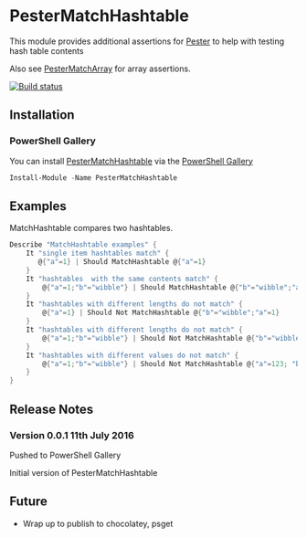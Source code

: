 # PesterMatchHashtable
This module provides additional assertions for [Pester](https://github.com/pester/Pester) to help with testing hash table contents

Also see [PesterMatchArray](https://github.com/stuartleeks/PesterMatchArray) for array assertions.

[![Build status](https://ci.appveyor.com/api/projects/status/50vdbyyjaorv8c6v/branch/master?svg=true)](https://ci.appveyor.com/project/stuartleeks/pestermatchhashtable/branch/master)

## Installation

### PowerShell Gallery

You can install [PesterMatchHashtable](https://www.powershellgallery.com/packages/PesterMatchHashtable/) via the [PowerShell Gallery](https://www.powershellgallery.com/)

```powershell
Install-Module -Name PesterMatchHashtable
```

## Examples

MatchHashtable compares two hashtables.

```powershell
Describe "MatchHashtable examples" {
	It "single item hashtables match" {
       @{"a"=1} | Should MatchHashtable @{"a"=1}
    }
    It "hashtables  with the same contents match" {
        @{"a"=1;"b"="wibble"} | Should MatchHashtable @{"b"="wibble";"a"=1}
    }
    It "hashtables with different lengths do not match" {
        @{"a"=1} | Should Not MatchHashtable @{"b"="wibble";"a"=1}
    }
    It "hashtables with different lengths do not match" {
        @{"a"=1;"b"="wibble"} | Should Not MatchHashtable @{"b"="wibble"}
    }
    It "hashtables with different values do not match" {
        @{"a"=1;"b"="wibble"} | Should Not MatchHashtable @{"a"=123; "b"="wibble"}
    }
}
```

## Release Notes

### Version 0.0.1 11th July 2016
Pushed to PowerShell Gallery

Initial version of PesterMatchHashtable

## Future
* Wrap up to publish to chocolatey, psget